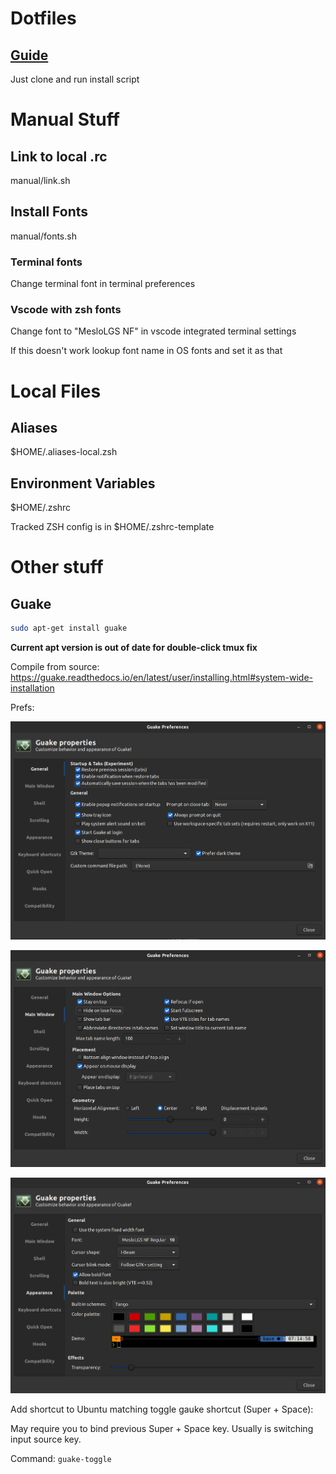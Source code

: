 # Dotfiles

## [Guide](https://github.com/anishathalye/dotbot)

Just clone and run install script

# Manual Stuff

## Link to local .rc

manual/link.sh

## Install Fonts

manual/fonts.sh

### Terminal fonts
Change terminal font in terminal preferences

### Vscode with zsh fonts
Change font to "MesloLGS NF" in vscode integrated terminal settings

If this doesn't work lookup font name in OS fonts and set it as that

# Local Files

## Aliases

$HOME/.aliases-local.zsh

## Environment Variables

$HOME/.zshrc

Tracked ZSH config is in $HOME/.zshrc-template

# Other stuff

## Guake

```bash
sudo apt-get install guake
```

**Current apt version is out of date for double-click tmux fix**

Compile from source: https://guake.readthedocs.io/en/latest/user/installing.html#system-wide-installation

Prefs:

![](./examples/pictures/guake-general.png)

![](./examples/pictures/guake-main-window.png)

![](./examples/pictures/guake-appearance.png)



Add shortcut to Ubuntu matching toggle gauke shortcut (Super + Space):

May require you to bind previous Super + Space key. Usually is switching input source key.

Command: `guake-toggle`